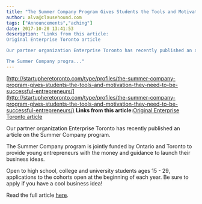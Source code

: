 ```yaml
---
title: "The Summer Company Program Gives Students the Tools and Motivation They Need to be Successful Entrepreneurs"
author: alva@clausehound.com
tags: ["Announcements","aching"]
date: 2017-10-20 13:41:53
description: "Links from this article:
Original Enterprise Toronto article

Our partner organization Enterprise Toronto has recently published an article on the Summer Company program.

The Summer Company progra..."
---
```


[http://startupheretoronto.com/type/profiles/the-summer-company-program-gives-students-the-tools-and-motivation-they-need-to-be-successful-entrepreneurs/](http://startupheretoronto.com/type/profiles/the-summer-company-program-gives-students-the-tools-and-motivation-they-need-to-be-successful-entrepreneurs/)
**Links from this article:**[Original Enterprise Toronto article](http://startupheretoronto.com/type/profiles/the-summer-company-program-gives-students-the-tools-and-motivation-they-need-to-be-successful-entrepreneurs/)

Our partner organization Enterprise Toronto has recently published an article on the Summer Company program.

The Summer Company program is jointly funded by Ontario and Toronto to provide young entrepreneurs with the money and guidance to launch their business ideas.

Open to high school, college and university students ages 15 - 29, applications to the cohorts open at the beginning of each year. Be sure to apply if you have a cool business idea!

Read the full article [here](http://startupheretoronto.com/type/profiles/the-summer-company-program-gives-students-the-tools-and-motivation-they-need-to-be-successful-entrepreneurs/).